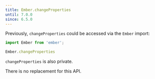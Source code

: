 ```yaml
---
title: Ember.changeProperties
until: 7.0.0
since: 6.5.0
---
```



Previously, `changeProperties` could be accessed via the `Ember` import:
```js
import Ember from 'ember';

Ember.changeProperties
```
`changeProperties` is also private.

There is no replacement for this API.
